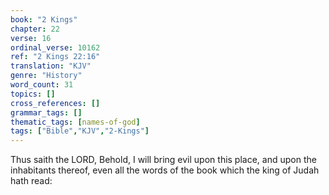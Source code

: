 ```yaml
---
book: "2 Kings"
chapter: 22
verse: 16
ordinal_verse: 10162
ref: "2 Kings 22:16"
translation: "KJV"
genre: "History"
word_count: 31
topics: []
cross_references: []
grammar_tags: []
thematic_tags: [names-of-god]
tags: ["Bible","KJV","2-Kings"]
---
```

Thus saith the LORD, Behold, I will bring evil upon this place, and upon the inhabitants thereof, even all the words of the book which the king of Judah hath read:
